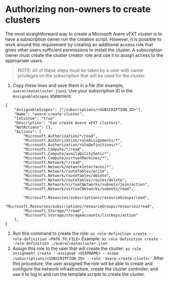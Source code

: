 # Authorizing non-owners to create clusters
The most straightforward way to create a Microsoft Avere vFXT cluster is to have a subscription owner run the creation script. However, it is possible to work around this requirement by creating an additional access role that gives other users sufficient permissions to install the cluster.
A subscription owner must create the cluster creator role and use it to assign access to the appropriate users.

> NOTE: All of these steps must be taken by a user with owner privileges on the subscription that will be used for the cluster.

1. Copy these lines and save them in a file (for example, `averecreatecluster.json`). Use your subscription ID in the `AssignableScopes` statement.

```
{
	"AssignableScopes": ["/subscriptions/<SUBSCRIPTION_ID>"],
	"Name": "avere-create-cluster",
	"IsCustom": "true"
	"Description": "Can create Avere vFXT clusters",
	"NotActions": [],
	"Actions": [
		"Microsoft.Authorization/*/read",
		"Microsoft.Authorization/roleAssignments/*",
		"Microsoft.Authorization/roleDefinitions/*",
		"Microsoft.Compute/*/read",
		"Microsoft.Compute/availabilitySets/*",
		"Microsoft.Compute/virtualMachines/*",
		"Microsoft.Network/*/read",
		"Microsoft.Network/networkInterfaces/*",
		"Microsoft.Network/routeTables/write",
		"Microsoft.Network/routeTables/delete",
		"Microsoft.Network/routeTables/routes/delete",
		"Microsoft.Network/virtualNetworks/subnets/join/action",
		"Microsoft.Network/virtualNetworks/subnets/read",

		"Microsoft.Resources/subscriptions/resourceGroups/read",
		"Microsoft.Resources/subscriptions/resourceGroups/resources/read",
		"Microsoft.Storage/*/read",
		"Microsoft.Storage/storageAccounts/listKeys/action"
	],
}
```

1. Run this command to create the role:
`az role definition create --role-definition <PATH_TO_FILE>`
Example:
`az role definition create --role-definition ./averecreatecluster.json`
1. Assign this role to the user that will create the cluster:
`az role assignment create --assignee <USERNAME> --scope /subscriptions/<SUBSCRIPTION_ID> --role 'avere-create-cluster'`
After this procedure, the user assigned the role will be able to create and configure the network infrastructure, create the cluster controller, and use it to log in and run the template scripts to create the cluster.
